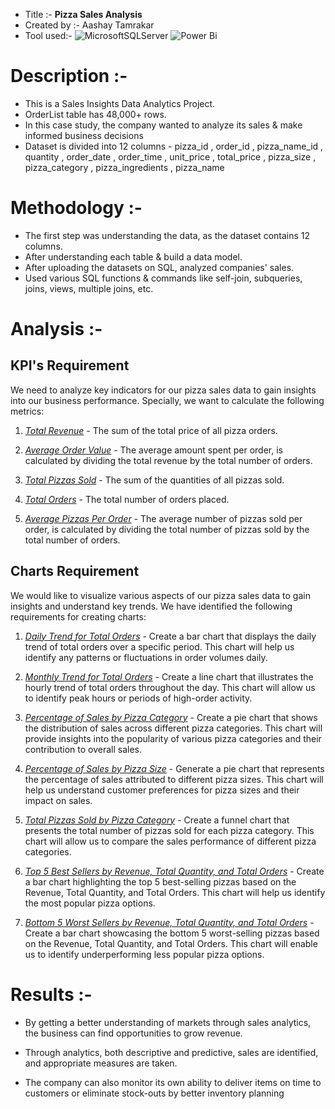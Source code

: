 * Title :-        **Pizza Sales Analysis**
* Created by :-   Aashay Tamrakar
* Tool used:-     ![MicrosoftSQLServer](https://img.shields.io/badge/Microsoft%20SQL%20Server-CC2927?style=for-the-badge&logo=microsoft%20sql%20server&logoColor=white) ![Power Bi](https://img.shields.io/badge/power_bi-F2C811?style=for-the-badge&logo=powerbi&logoColor=black)

# Description :- 

* This is a Sales Insights Data Analytics Project.
* OrderList table has 48,000+ rows.
* In this case study, the company wanted to analyze its sales & make informed business decisions
* Dataset is divided into 12 columns - pizza_id , order_id , pizza_name_id , quantity , order_date , order_time , unit_price , total_price , pizza_size , pizza_category , pizza_ingredients , pizza_name

# Methodology :- 

* The first step was understanding the data, as the dataset contains 12 columns. 
* After understanding each table & build a data model.
* After uploading the datasets on SQL, analyzed companies' sales. 
* Used various SQL functions & commands like self-join, subqueries, joins, views, multiple joins, etc.

# Analysis :- 

## KPI's Requirement

We need to analyze key indicators for our pizza sales data to gain insights into our business performance. Specially, we want to calculate the following metrics:

1. <ins>*Total Revenue*</ins> - The sum of the total price of all pizza orders.

2. <ins>*Average Order Value*</ins> - The average amount spent per order, is calculated by dividing the total revenue by the total number of orders.

3. <ins>*Total Pizzas Sold*</ins> - The sum of the quantities of all pizzas sold.

4. <ins>*Total Orders*</ins> - The total number of orders placed.

5. <ins>*Average Pizzas Per Order*</ins> - The average number of pizzas sold per order, is calculated by dividing the total number of pizzas sold by the total number of orders.

## Charts Requirement

We would like to visualize various aspects of our pizza sales data to gain insights and understand key trends. We have identified the following requirements for creating charts:

1. <ins>*Daily Trend for Total Orders*</ins> - Create a bar chart that displays the daily trend of total orders over a specific period. This chart will help us identify any patterns or fluctuations in order volumes daily.

2. <ins>*Monthly Trend for Total Orders*</ins> - Create a line chart that illustrates the hourly trend of total orders throughout the day. This chart will allow us to identify peak hours or periods of high-order activity.

3. <ins>*Percentage of Sales by Pizza Category*</ins> - Create a pie chart that shows the distribution of sales across different pizza categories. This chart will provide insights into the popularity of various pizza categories and their contribution to overall sales.

4. <ins>*Percentage of Sales by Pizza Size*</ins> - Generate a pie chart that represents the percentage of sales attributed to different pizza sizes. This chart will help us understand customer preferences for pizza sizes and their impact on sales.

5. <ins>*Total Pizzas Sold by Pizza Category*</ins> - Create a funnel chart that presents the total number of pizzas sold for each pizza category. This chart will allow us to compare the sales performance of different pizza categories.

6. <ins>*Top 5 Best Sellers by Revenue, Total Quantity, and Total Orders*</ins> - Create a bar chart highlighting the top 5 best-selling pizzas based on the Revenue, Total Quantity, and Total Orders. This chart will help us identify the most popular pizza options.

7. <ins>*Bottom 5 Worst Sellers by Revenue, Total Quantity, and Total Orders*</ins> - Create a bar chart showcasing the bottom 5 worst-selling pizzas based on the Revenue, Total Quantity, and Total Orders. This chart will enable us to identify underperforming less popular pizza options.

# Results :-

* By getting a better understanding of markets through sales analytics, the business can find opportunities to grow revenue. 

* Through analytics, both descriptive and predictive, sales are identified, and appropriate measures are taken. 

* The company can also monitor its own ability to deliver items on time to customers or eliminate stock-outs by better inventory planning
